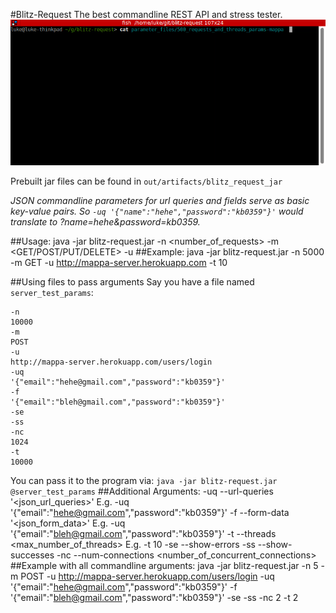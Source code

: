 #Blitz-Request
The best commandline REST API and stress tester.
![blitz-request demo](https://github.com/chenshuiluke/blitz-request/blob/master/demo.gif?raw=true)

Prebuilt jar files can be found in `out/artifacts/blitz_request_jar`

*JSON commandline parameters for url queries and fields serve as basic key-value pairs. So `-uq '{"name":"hehe","password":"kb0359"}'` would translate to ?name=hehe&password=kb0359.*

##Usage:
    java -jar blitz-request.jar  -n <number_of_requests> -m <GET/POST/PUT/DELETE> -u <url>
##Example:
    java -jar blitz-request.jar  -n 5000 -m GET -u http://mappa-server.herokuapp.com -t 10

##Using files to pass arguments
Say you have a file named `server_test_params`:

    -n 
    10000
    -m 
    POST 
    -u 
    http://mappa-server.herokuapp.com/users/login 
    -uq 
    '{"email":"hehe@gmail.com","password":"kb0359"}'
    -f
    '{"email":"bleh@gmail.com","password":"kb0359"}'
    -se 
    -ss 
    -nc 
    1024
    -t
    10000

You can pass it to the program via: `java -jar blitz-request.jar @server_test_params`
##Additional Arguments:
    -uq  --url-queries '<json_url_queries>' E.g. -uq '{"email":"hehe@gmail.com","password":"kb0359"}'
    -f  --form-data '<json_form_data>' E.g. -uq '{"email":"bleh@gmail.com","password":"kb0359"}'
    -t   --threads <max_number_of_threads> E.g. -t 10
    -se --show-errors
    -ss --show-successes
    -nc --num-connections <number_of_concurrent_connections>
##Example with all commandline arguments:
    java -jar blitz-request.jar  -n 5 -m POST -u http://mappa-server.herokuapp.com/users/login -uq '{"email":"hehe@gmail.com","password":"kb0359"}' -f '{"email":"bleh@gmail.com","password":"kb0359"}' -se -ss -nc 2 -t 2
    

